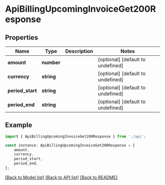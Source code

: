 # ApiBillingUpcomingInvoiceGet200Response


## Properties

Name | Type | Description | Notes
------------ | ------------- | ------------- | -------------
**amount** | **number** |  | [optional] [default to undefined]
**currency** | **string** |  | [optional] [default to undefined]
**period_start** | **string** |  | [optional] [default to undefined]
**period_end** | **string** |  | [optional] [default to undefined]

## Example

```typescript
import { ApiBillingUpcomingInvoiceGet200Response } from './api';

const instance: ApiBillingUpcomingInvoiceGet200Response = {
    amount,
    currency,
    period_start,
    period_end,
};
```

[[Back to Model list]](../README.md#documentation-for-models) [[Back to API list]](../README.md#documentation-for-api-endpoints) [[Back to README]](../README.md)
